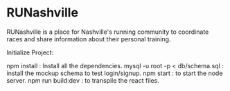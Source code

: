 # RUNashville
RUNashville is a place for Nashville's running community to coordinate races and share information about their personal training. 

Initialize Project:

npm install : Install all the dependencies.
mysql -u root -p < db/schema.sql : install the mockup schema to test login/signup.
npm start : to start the node server.
npm run build:dev : to transpile the react files.
